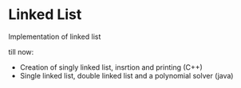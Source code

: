 # Linked List

Implementation of linked list

till now:
* Creation of singly linked list, insrtion and printing (C++)
* Single linked list, double linked list and a polynomial solver (java)
